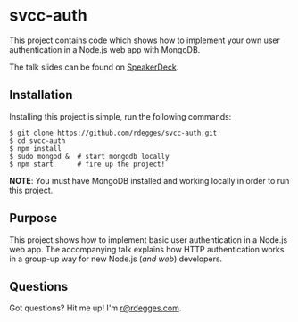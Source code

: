 # svcc-auth

This project contains code which shows how to implement your own user
authentication in a Node.js web app with MongoDB.

The talk slides can be found on [SpeakerDeck][].


## Installation

Installing this project is simple, run the following commands:

```console
$ git clone https://github.com/rdegges/svcc-auth.git
$ cd svcc-auth
$ npm install
$ sudo mongod &  # start mongodb locally
$ npm start      # fire up the project!
```

**NOTE**: You must have MongoDB installed and working locally in order to run
this project.


## Purpose

This project shows how to implement basic user authentication in a Node.js web
app.  The accompanying talk explains how HTTP authentication works in a group-up
way for new Node.js (*and web*) developers.


## Questions

Got questions?  Hit me up!  I'm r@rdegges.com.


  [SpeakerDeck]: https://speakerdeck.com/rdegges/everything-you-ever-wanted-to-know-about-authentication-in-node-dot-js "Everything You Ever Wanted to Know About Authentication in Node.js"
